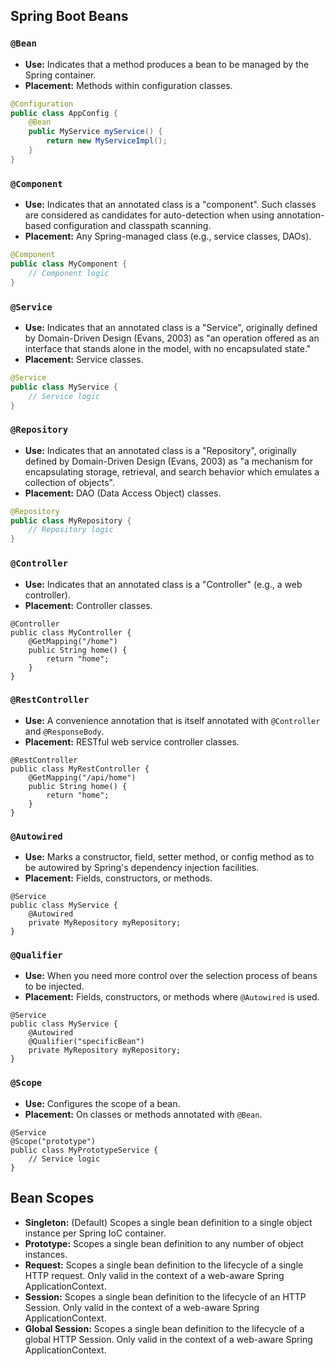 ## Spring Boot Beans

### `@Bean`
- **Use:** Indicates that a method produces a bean to be managed by the Spring container.
- **Placement:** Methods within configuration classes.
```java
@Configuration
public class AppConfig {
    @Bean
    public MyService myService() {
        return new MyServiceImpl();
    }
}
```

### `@Component`
- **Use:** Indicates that an annotated class is a "component". Such classes are considered as candidates for auto-detection when using annotation-based configuration and classpath scanning.
- **Placement:** Any Spring-managed class (e.g., service classes, DAOs).
```java
@Component
public class MyComponent {
    // Component logic
}
```

### `@Service`
- **Use:** Indicates that an annotated class is a "Service", originally defined by Domain-Driven Design (Evans, 2003) as "an operation offered as an interface that stands alone in the model, with no encapsulated state."
- **Placement:** Service classes.
```java
@Service
public class MyService {
    // Service logic
}
```

### `@Repository`
- **Use:** Indicates that an annotated class is a "Repository", originally defined by Domain-Driven Design (Evans, 2003) as "a mechanism for encapsulating storage, retrieval, and search behavior which emulates a collection of objects".
- **Placement:** DAO (Data Access Object) classes.
```java
@Repository
public class MyRepository {
    // Repository logic
}
```

### `@Controller`
- **Use:** Indicates that an annotated class is a "Controller" (e.g., a web controller).
- **Placement:** Controller classes.
```
@Controller
public class MyController {
    @GetMapping("/home")
    public String home() {
        return "home";
    }
}
```

### `@RestController`
- **Use:** A convenience annotation that is itself annotated with `@Controller` and `@ResponseBody`.
- **Placement:** RESTful web service controller classes.
```
@RestController
public class MyRestController {
    @GetMapping("/api/home")
    public String home() {
        return "home";
    }
}
```

### `@Autowired`
- **Use:** Marks a constructor, field, setter method, or config method as to be autowired by Spring's dependency injection facilities.
- **Placement:** Fields, constructors, or methods.
```
@Service
public class MyService {
    @Autowired
    private MyRepository myRepository;
}
```

### `@Qualifier`
- **Use:** When you need more control over the selection process of beans to be injected.
- **Placement:** Fields, constructors, or methods where `@Autowired` is used.
```
@Service
public class MyService {
    @Autowired
    @Qualifier("specificBean")
    private MyRepository myRepository;
}
```

### `@Scope`
- **Use:** Configures the scope of a bean.
- **Placement:** On classes or methods annotated with `@Bean`.
```
@Service
@Scope("prototype")
public class MyPrototypeService {
    // Service logic
}
```

## Bean Scopes

- **Singleton:** (Default) Scopes a single bean definition to a single object instance per Spring IoC container.
- **Prototype:** Scopes a single bean definition to any number of object instances.
- **Request:** Scopes a single bean definition to the lifecycle of a single HTTP request. Only valid in the context of a web-aware Spring ApplicationContext.
- **Session:** Scopes a single bean definition to the lifecycle of an HTTP Session. Only valid in the context of a web-aware Spring ApplicationContext.
- **Global Session:** Scopes a single bean definition to the lifecycle of a global HTTP Session. Only valid in the context of a web-aware Spring ApplicationContext.